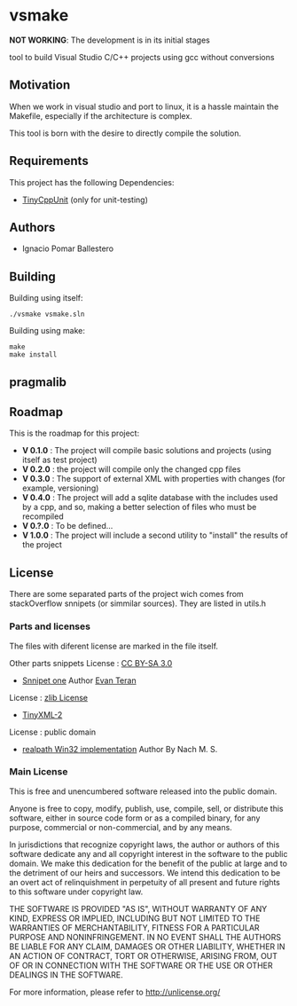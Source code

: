 # vsmake
**NOT WORKING**: The development is in its initial stages

tool to build Visual Studio C/C++ projects using gcc without conversions

## Motivation
When we work in visual studio and port to linux, it is a hassle maintain the 
Makefile, especially if the architecture is complex.

This tool is born with the desire to directly compile the solution.



## Requirements
This project has the following Dependencies:
- [TinyCppUnit](https://github.com/IgnacioPomar/TinyCppUnit) (only for unit-testing)


## Authors
- Ignacio Pomar Ballestero



## Building
Building using itself:
```
./vsmake vsmake.sln
```

Building using make:
```
make
make install
```

## pragmalib


## Roadmap
This is the roadmap for this project:
- **V 0.1.0** : The project will compile basic solutions and projects (using itself as test project)
- **V 0.2.0** : the project will compile only the changed cpp files
- **V 0.3.0** : The support of external XML with properties with changes (for example, versioning)
- **V 0.4.0** : The project will add a sqlite database with the includes used by a cpp, and so, making a better selection of files who must be recompiled
- **V 0.?.0** : To be defined...
- **V 1.0.0** : The project will include a second utility to "install" the results of the project




## License
There are some separated parts of the project wich comes from stackOverflow 
snnipets (or simmilar sources). They are listed in utils.h

### Parts and licenses
The files with diferent license are marked in the file itself.

Other parts snippets
License :  [CC BY-SA 3.0](http://creativecommons.org/licenses/by-sa/3.0/)
- [Snnipet one](http://stackoverflow.com/a/236803/74785) Author [Evan Teran](http://stackoverflow.com/users/13430/evan-teran)

License : [zlib License](https://en.wikipedia.org/wiki/Zlib_License)
- [TinyXML-2](https://github.com/leethomason/tinyxml2)

License :  public domain
- [realpath Win32 implementation](https://sourceforge.net/p/mingw/patches/_discuss/thread/3e5aad79/cda5/attachment/realpath.c) Author By Nach M. S.

### Main License

This is free and unencumbered software released into the public domain.

Anyone is free to copy, modify, publish, use, compile, sell, or distribute this
software, either in source code form or as a compiled binary, for any purpose,
commercial or non-commercial, and by any means.

In jurisdictions that recognize copyright laws, the author or authors of this
software dedicate any and all copyright interest in the software to the public
domain. We make this dedication for the benefit of the public at large and to
the detriment of our heirs and successors. We intend this dedication to be an
overt act of relinquishment in perpetuity of all present and future rights to
this software under copyright law.

THE SOFTWARE IS PROVIDED "AS IS", WITHOUT WARRANTY OF ANY KIND, EXPRESS OR
IMPLIED, INCLUDING BUT NOT LIMITED TO THE WARRANTIES OF MERCHANTABILITY, FITNESS
FOR A PARTICULAR PURPOSE AND NONINFRINGEMENT. IN NO EVENT SHALL THE AUTHORS BE
LIABLE FOR ANY CLAIM, DAMAGES OR OTHER LIABILITY, WHETHER IN AN ACTION OF
CONTRACT, TORT OR OTHERWISE, ARISING FROM, OUT OF OR IN CONNECTION WITH THE
SOFTWARE OR THE USE OR OTHER DEALINGS IN THE SOFTWARE.

For more information, please refer to <http://unlicense.org/>


